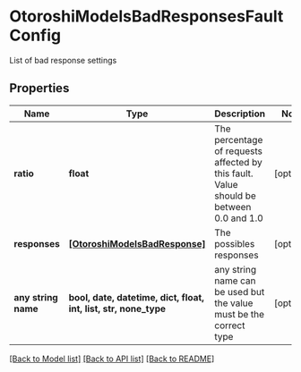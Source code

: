 # OtoroshiModelsBadResponsesFaultConfig

List of bad response settings

## Properties
Name | Type | Description | Notes
------------ | ------------- | ------------- | -------------
**ratio** | **float** | The percentage of requests affected by this fault. Value should be between 0.0 and 1.0 | [optional] 
**responses** | [**[OtoroshiModelsBadResponse]**](OtoroshiModelsBadResponse.md) | The possibles responses | [optional] 
**any string name** | **bool, date, datetime, dict, float, int, list, str, none_type** | any string name can be used but the value must be the correct type | [optional]

[[Back to Model list]](../README.md#documentation-for-models) [[Back to API list]](../README.md#documentation-for-api-endpoints) [[Back to README]](../README.md)


